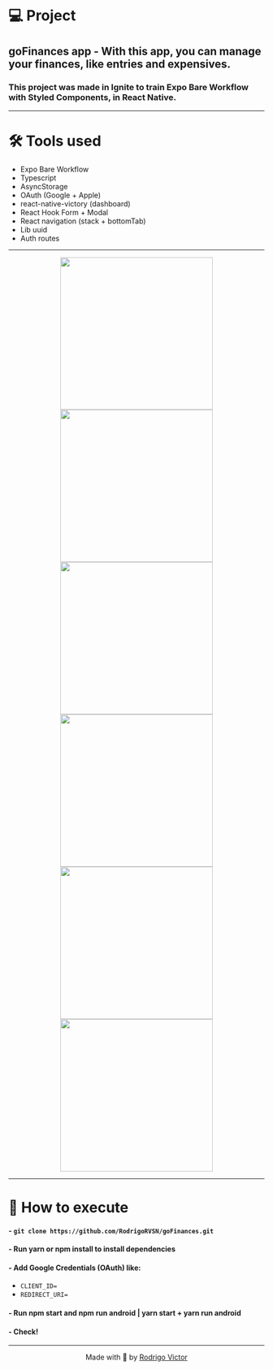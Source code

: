# 💻 Project

## goFinances app - With this app, you can manage your finances, like entries and expensives.
### This project was made in Ignite to train Expo Bare Workflow with Styled Components, in React Native. 

---

# 🛠 Tools used

- Expo Bare Workflow
- Typescript
- AsyncStorage
- OAuth (Google + Apple)
- react-native-victory (dashboard)
- React Hook Form + Modal
- React navigation (stack + bottomTab)
- Lib uuid
- Auth routes

---

<div align="center">
  <img width=300px src="https://user-images.githubusercontent.com/75763403/134789728-2e4d2a98-1891-43a5-a513-dbbe2a5251ad.png"/>
  <img width=300px src="https://user-images.githubusercontent.com/75763403/134789844-d426d984-9420-404d-baba-ec92f951feca.png"/>
  <img width=300px src="https://user-images.githubusercontent.com/75763403/134789848-1e3de9a8-5af2-4e73-aeaf-114f5d479af7.png"/>
</div>
<div align="center">
  <img width=300px src="https://user-images.githubusercontent.com/75763403/134789854-202d1ace-e363-4af6-9822-a58de49060ec.png"/>
  <img width=300px src="https://user-images.githubusercontent.com/75763403/134789861-8a32b1de-fea4-439b-944b-e25de94584d1.png"/>
  <img width=300px src="https://user-images.githubusercontent.com/75763403/134789865-c58c4d7a-3d75-455d-93e5-28745f80c600.png"/>
</div>

---

# 🚀 How to execute

#### - `git clone https://github.com/RodrigoRVSN/goFinances.git`
#### - Run yarn or npm install to install dependencies
#### - Add Google Credentials (OAuth) like: 
- `CLIENT_ID=`
- `REDIRECT_URI=`
#### - Run npm start and npm run android | yarn start + yarn run android 
#### - Check!

---

<p align="center"> Made with 💓 by <a href="https://www.linkedin.com/in/rodrigovictorrvsn/">Rodrigo Victor</a></p>

